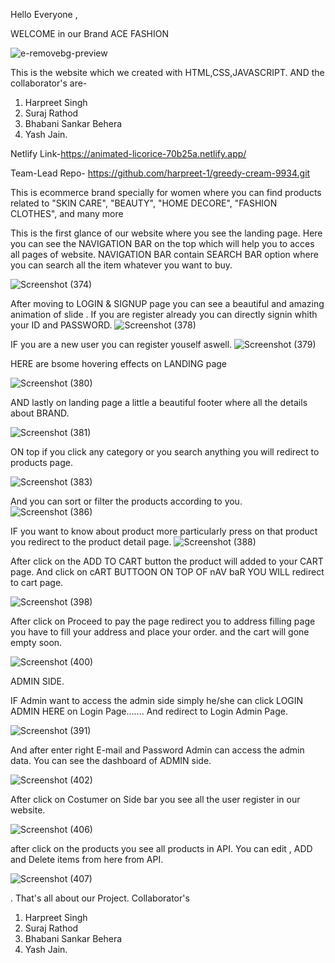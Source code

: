 Hello Everyone ,

WELCOME in our Brand ACE FASHION

![e-removebg-preview](https://user-images.githubusercontent.com/114987574/221412258-04330f72-050a-448e-91af-98ab3ec736ea.png)

This is the website which we created with HTML,CSS,JAVASCRIPT.
AND the collaborator's are-

1) Harpreet Singh
2) Suraj Rathod
3) Bhabani Sankar Behera
4) Yash Jain.

Netlify Link-https://animated-licorice-70b25a.netlify.app/

Team-Lead Repo- https://github.com/harpreet-1/greedy-cream-9934.git


This is ecommerce brand specially for women where you can find products related to 
"SKIN CARE",
"BEAUTY",
"HOME DECORE",
"FASHION CLOTHES",
and many more


This is the first glance of our website where you see the landing page.
Here you can see the NAVIGATION BAR on the top which will help you to acces all pages of website.
NAVIGATION BAR contain SEARCH BAR option where you can search all the item whatever you want to buy.

![Screenshot (374)](https://user-images.githubusercontent.com/114987574/221412578-dfda30a8-8412-43ac-8d4f-0fecf11f8328.png)



After moving to LOGIN & SIGNUP page you can see a beautiful and amazing animation of slide .
If you are register already you can directly signin whith your ID and PASSWORD.
![Screenshot (378)](https://user-images.githubusercontent.com/114987574/221412803-1a4dfe22-c0e8-4281-a739-2c5ccaaa79b0.png)

IF you are a new user you can register youself aswell.
![Screenshot (379)](https://user-images.githubusercontent.com/114987574/221412925-4f779ae0-a1c0-4be8-8831-7c8a173bf56a.png)

HERE are bsome hovering effects on LANDING page 

![Screenshot (380)](https://user-images.githubusercontent.com/114987574/221413664-3f9302ee-54d4-4e9c-a0e3-b1b68305afa8.png)

AND lastly on landing page a little a beautiful footer where all the details about BRAND.

![Screenshot (381)](https://user-images.githubusercontent.com/114987574/221413753-c34f8fc2-e83a-451a-8273-fe310c586cd9.png)

ON top if you click any category or you search anything you will redirect to products page.

![Screenshot (383)](https://user-images.githubusercontent.com/114987574/221413955-84ec33d6-b0f7-47a8-85ee-d672e722d3e4.png)
 
And you can sort or filter the products according to you.
![Screenshot (386)](https://user-images.githubusercontent.com/114987574/221414059-690992e5-cbd8-4e7f-a012-730b73b94fd3.png)

IF you want to know about product more particularly press on that product you redirect to the product detail page.
![Screenshot (388)](https://user-images.githubusercontent.com/114987574/221414172-f627b83e-42a8-47ae-ac14-ce2b06a789cc.png)


After click on the ADD TO CART button the product will added to your CART page.
And click on cART BUTTOON ON TOP OF nAV baR YOU WILL redirect to cart page.

![Screenshot (398)](https://user-images.githubusercontent.com/114987574/221475059-b036f94c-1353-48c2-ba87-7fdf631ec850.png)

After click on Proceed to pay the page redirect you to address filling page you have to fill your address and place your order.
and the cart will gone empty soon.

![Screenshot (400)](https://user-images.githubusercontent.com/114987574/221475634-3e3abfd6-c570-4d10-88f2-557bc148d98d.png)


ADMIN SIDE.

IF Admin want to access the admin side simply he/she can click LOGIN ADMIN HERE on Login Page.......
And redirect to Login Admin Page.

![Screenshot (391)](https://user-images.githubusercontent.com/114987574/221415209-f999968f-8623-4d3b-a7e3-0bcd6f956215.png)

And after enter right E-mail and Password Admin can access the admin data.
You can see the dashboard of ADMIN side.

![Screenshot (402)](https://user-images.githubusercontent.com/114987574/221478843-1740b7e1-d673-43b1-8333-54d4dc920006.png)

After click on Costumer on Side bar you see all the user register in our website.

![Screenshot (406)](https://user-images.githubusercontent.com/114987574/221481382-5db755f9-b435-41d3-b7bb-db93f26cafd2.png)

after click on the products you see all products in API.
You can edit , ADD and Delete items from here from API.

![Screenshot (407)](https://user-images.githubusercontent.com/114987574/221481729-a7ff4651-605a-4f13-9d9e-0a9c8fc3a43c.png)

.
That's all about our Project.
Collaborator's
1) Harpreet Singh
2) Suraj Rathod
3) Bhabani Sankar Behera
4) Yash Jain.
